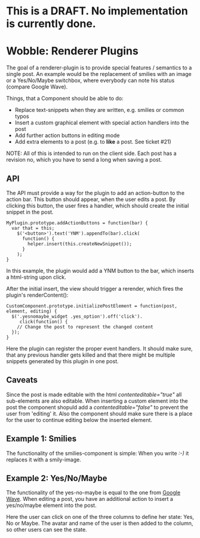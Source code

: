 # This is a __DRAFT__. No implementation is currently done.

# Wobble: Renderer Plugins

The goal of a renderer-plugin is to provide special features / semantics to a single post. An example would be the replacement of smilies with an image or a Yes/No/Maybe switchbox, where everybody can note his status (compare Google Wave).

Things, that a Component should be able to do:

 * Replace text-snippets when they are written, e.g. smilies or common typos
 * Insert a custom graphical element with special action handlers into the post
 * Add further action buttons in editing mode
 * Add extra elements to a post (e.g. to __like__ a post. See ticket #21)

NOTE: All of this is intended to run on the client side. Each post has a revision no, which you have to send a long when saving a post.

## API

The API must provide a way for the plugin to add an action-button to the action bar. This button should appear, when the user edits a post. By clicking this button, the user fires a handler, which should create the initial snippet in the post.

    MyPlugin.prototype.addActionButtons = function(bar) {
      var that = this;
        $('<button>').text('YNM').appendTo(bar).click(
          function() {
            helper.insert(this.createNewSnippet());
          }
        );
    }
 
In this example, the plugin would add a YNM button to the bar, which inserts a html-string upon click.
    
After the initial insert, the view should trigger a rerender, which fires the plugin's renderContent():

    CustomComponent.prototype.initializePostElement = function(post, element, editing) {
      $('.yesnomaybe_widget .yes_option').off('click').
         click(function() {
        // Change the post to represent the changed content 
      });
    }
    
Here the plugin can register the proper event handlers. It should make sure, that any previous handler gets killed and that there might be multiple snippets generated by this plugin in one post.


## Caveats
Since the post is made editable with the html *contenteditable="true"* all sub-elements are also editable. When inserting a custom element into the post the component shopuld add a *contenteditable="false"* to prevent the user from 'editing' it. Also the component should make sure there is a place for the user to continue editing below the inserted element.

## Example 1: Smilies

The functionality of the smilies-component is simple: When you write _:-)_ it replaces it with a smily-image.

## Example 2: Yes/No/Maybe

The functionality of the yes-no-maybe is equal to the one from [Google Wave][1]. When editing a post, you have an additional action to insert a yes/no/maybe element into the post.

Here the user can click on one of the three columns to define her state: Yes, No or Maybe. The avatar and name of the user is then added to the column, so other users can see the state.

[1]: http://wave.google.com